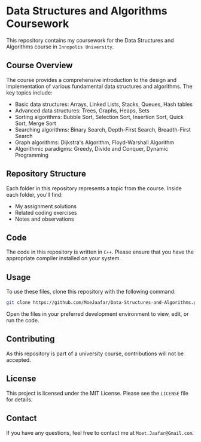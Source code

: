 # Data Structures and Algorithms Coursework

This repository contains my coursework for the Data Structures and Algorithms course in `Innopolis University`. 

## Course Overview

The course provides a comprehensive introduction to the design and implementation of various fundamental data structures and algorithms. The key topics include:

- Basic data structures: Arrays, Linked Lists, Stacks, Queues, Hash tables
- Advanced data structures: Trees, Graphs, Heaps, Sets
- Sorting algorithms: Bubble Sort, Selection Sort, Insertion Sort, Quick Sort, Merge Sort
- Searching algorithms: Binary Search, Depth-First Search, Breadth-First Search
- Graph algorithms: Dijkstra's Algorithm, Floyd-Warshall Algorithm
- Algorithmic paradigms: Greedy, Divide and Conquer, Dynamic Programming

## Repository Structure

Each folder in this repository represents a topic from the course. Inside each folder, you'll find:

- My assignment solutions
- Related coding exercises
- Notes and observations

## Code

The code in this repository is written in `C++`. Please ensure that you have the appropriate compiler installed on your system.

## Usage

To use these files, clone this repository with the following command:

```bash
git clone https://github.com/MoeJaafar/Data-Structures-and-Algorithms.git
```

Open the files in your preferred development environment to view, edit, or run the code.

## Contributing

As this repository is part of a university course, contributions will not be accepted.

## License

This project is licensed under the MIT License. Please see the `LICENSE` file for details.

## Contact

If you have any questions, feel free to contact me at `Moet.Jaafar@Gmail.com`.


